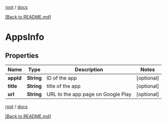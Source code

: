 [root](./../ "root") / [docs](./ "docs")

[[Back to README.md]](./../README.md "[Back to README.md]")

# AppsInfo

## Properties

| Name | Type | Description | Notes |
|------------ | ------------- | ------------- | -------------|
|**appId** | **String** | ID of the app |  [optional] |
|**title** | **String** | title of the app |  [optional] |
|**url** | **String** | URL to the app page on Google Play |  [optional] |

[root](./../ "root") / [docs](./ "docs")

[[Back to README.md]](./../README.md "[Back to README.md]")